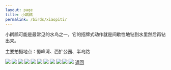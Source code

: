 ```yaml
---
layout: page
title: 小䴙䴘
permalink: /birds/xiaopiti/
---
```

小䴙䴘可能是最常见的水鸟之一，它的招牌式动作就是间歇性地钻到水里然后再钻出来。

主要拍摄地点：蜀峰湾、西扩公园、半岛路

![](../picture/小䴙䴘/DSC_7594-NEF_DxO_DeepPRIME.jpg)
![](../picture/小䴙䴘/DSCN3775-NRW_DxO_DeepPRIME.jpg)
![](../picture/小䴙䴘/DSC_0335.jpg)
![](../picture/小䴙䴘/DSC_3850.jpg)
![](../picture/小䴙䴘/DSCN0265.jpg)
![](../picture/小䴙䴘/DSCN0273.jpg)
![](../picture/小䴙䴘/DSCN2513.jpg)
![](../picture/小䴙䴘/DSCN4791.jpg)
![](../picture/小䴙䴘/DSCN5242.jpg)
![](../picture/小䴙䴘/DSCN4693-NRW_DxO_DeepPRIME.jpg)
![](../picture/小䴙䴘/DSCN0859.jpg)
[返回](../../)
